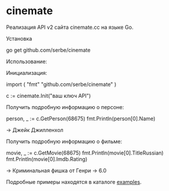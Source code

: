 # cinemate
Реализация API v2 сайта сinemate.cc на языке Go.

Установка

go get github.com/serbe/cinemate

Использование:

Инициализация:

import (
	"fmt"
	"github.com/serbe/cinemate"
)

c := cinemate.Init("ваш ключ API")

Получить подробную информацию о персоне:

person, _ := c.GetPerson(68675)
fmt.Println(person[0].Name)

-> Джейк Джилленхол

Получить подробную информацию о фильме:

movie, _ := c.GetMovie(68675)
fmt.Println(movie[0].TitleRussian)
fmt.Println(movie[0].Imdb.Rating)

-> Криминальная фишка от Генри
-> 6.0

Подробные примеры находятся в каталоге [examples](https://github.com/serbe/cinemate/examples).
